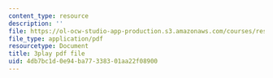 ```yaml
---
content_type: resource
description: ''
file: https://ol-ocw-studio-app-production.s3.amazonaws.com/courses/res-6-012-introduction-to-probability-spring-2018/4db7bc1d0e94ba77338301aa22f08900_GH7dwoXSD0s.pdf
file_type: application/pdf
resourcetype: Document
title: 3play pdf file
uid: 4db7bc1d-0e94-ba77-3383-01aa22f08900
---
```

